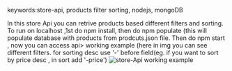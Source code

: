 keywords:store-api, products filter sorting, nodejs, mongoDB

In this store Api you can retrive products based different filters and sorting.
To run on localhost ,1st do npm install, then do npm populate (this will populate database with products from prodcuts.json file.
Then do npm start , now you can access api>
working example (here in img you can see different filters. for sorting desc use '-' before field(eg. if you want to sort by price desc , in sort add '-price')
![store-Api working example](https://user-images.githubusercontent.com/89533221/210883188-0141d2d2-5f7c-4062-b9f4-ce73f430270a.JPG)
